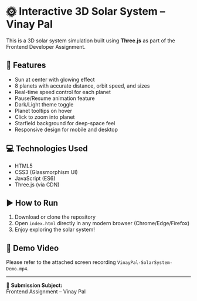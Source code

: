 # 🌞 Interactive 3D Solar System – Vinay Pal

This is a 3D solar system simulation built using **Three.js** as part of the Frontend Developer Assignment.

## 🚀 Features

- Sun at center with glowing effect
- 8 planets with accurate distance, orbit speed, and sizes
- Real-time speed control for each planet
- Pause/Resume animation feature
- Dark/Light theme toggle
- Planet tooltips on hover
- Click to zoom into planet
- Starfield background for deep-space feel
- Responsive design for mobile and desktop

## 💻 Technologies Used

- HTML5
- CSS3 (Glassmorphism UI)
- JavaScript (ES6)
- Three.js (via CDN)

## ▶️ How to Run

1. Download or clone the repository
2. Open `index.html` directly in any modern browser (Chrome/Edge/Firefox)
3. Enjoy exploring the solar system!

## 🎥 Demo Video

Please refer to the attached screen recording `VinayPal-SolarSystem-Demo.mp4`.

---

📧 **Submission Subject:**  
Frontend Assignment – Vinay Pal
